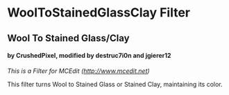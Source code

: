 # WoolToStainedGlassClay Filter
## Wool To Stained Glass/Clay
#### by CrushedPixel, modified by destruc7i0n and jgierer12

*This is a Filter for MCEdit (http://www.mcedit.net)*

This filter turns Wool to Stained Glass or Stained Clay, maintaining its color.